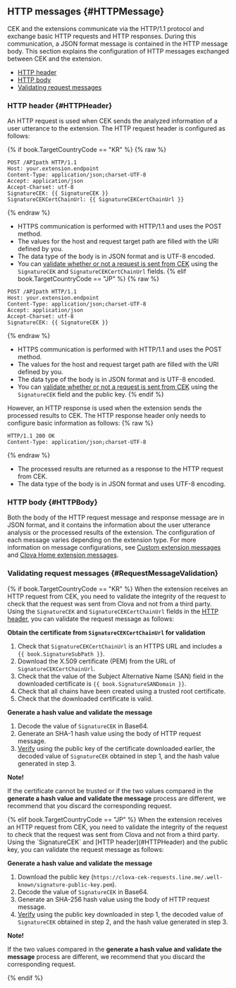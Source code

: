 ## HTTP messages {#HTTPMessage}
CEK and the extensions communicate via the HTTP/1.1 protocol and exchange basic HTTP requests and HTTP responses. During this communication, a JSON format message is contained in the HTTP message body. This section explains the configuration of HTTP messages exchanged between CEK and the extension.

* [HTTP header](#HTTPHeader)
* [HTTP body](#HTTPBody)
* [Validating request messages](#RequestMessageValidation)

### HTTP header {#HTTPHeader}
An HTTP request is used when CEK sends the analyzed information of a user utterance to the extension. The HTTP request header is configured as follows:

{% if book.TargetCountryCode == "KR" %}
{% raw %}

```
POST /APIpath HTTP/1.1
Host: your.extension.endpoint
Content-Type: application/json;charset-UTF-8
Accept: application/json
Accept-Charset: utf-8
SignatureCEK: {{ SignatureCEK }}
SignatureCEKCertChainUrl: {{ SignatureCEKCertChainUrl }}
```
{% endraw %}

* HTTPS communication is performed with HTTP/1.1 and uses the POST method.
* The values for the host and request target path are filled with the URI defined by you.
* The data type of the body is in JSON format and is UTF-8 encoded.
* You can [validate whether or not a request is sent from CEK](#RequestMessageValidation) using the `SignatureCEK` and `SignatureCEKCertChainUrl` fields.
{% elif book.TargetCountryCode == "JP" %}
{% raw %}

```
POST /APIpath HTTP/1.1
Host: your.extension.endpoint
Content-Type: application/json;charset-UTF-8
Accept: application/json
Accept-Charset: utf-8
SignatureCEK: {{ SignatureCEK }}
```
{% endraw %}

* HTTPS communication is performed with HTTP/1.1 and uses the POST method.
* The values for the host and request target path are filled with the URI defined by you.
* The data type of the body is in JSON format and is UTF-8 encoded.
* You can [validate whether or not a request is sent from CEK](#RequestMessageValidation) using the `SignatureCEK` field and the public key.
{% endif %}

However, an HTTP response is used when the extension sends the processed results to CEK. The HTTP response header only needs to configure basic information as follows:
{% raw %}
```
HTTP/1.1 200 OK
Content-Type: application/json;charset-UTF-8
```
{% endraw %}
* The processed results are returned as a response to the HTTP request from CEK.
* The data type of the body is in JSON format and uses UTF-8 encoding.

### HTTP body {#HTTPBody}
Both the body of the HTTP request message and response message are in JSON format, and it contains the information about the user utterance analysis or the processed results of the extension. The configuration of each message varies depending on the extension type. For more information on message configurations, see [Custom extension messages](#CustomExtMessage) and [Clova Home extension messages](#ClovaHomeExtMessage).

### Validating request messages {#RequestMessageValidation}
{% if book.TargetCountryCode == "KR" %}
When the extension receives an HTTP request from CEK, you need to validate the integrity of the request to check that the request was sent from Clova and not from a third party. Using the `SignatureCEK` and `SignatureCEKCertChainUrl` fields in the [HTTP header](#HTTPHeader), you can validate the request message as follows:

**Obtain the certificate from `SignatureCEKCertChainUrl` for validation**
1. Check that `SignatureCEKCertChainUrl` is an HTTPS URL and includes a `{{ book.SignatureSubPath }}`.
2. Download the X.509 certificate (PEM) from the URL of `SignatureCEKCertChainUrl`.
3. Check that the value of the Subject Alternative Name (SAN) field in the downloaded certificate is `{{ book.SignatureSANDomain }}`.
4. Check that all chains have been created using a trusted root certificate.
5. Check that the downloaded certificate is valid.

**Generate a hash value and validate the message**
1. Decode the value of `SignatureCEK` in Base64.
2. Generate an SHA-1 hash value using the body of HTTP request message.
3. <a href="https://en.wikipedia.org/wiki/Digital_Signature_Algorithm#Verifying" target="_blank">Verify</a> using the public key of the certificate downloaded earlier, the decoded value of `SignatureCEK` obtained in step 1, and the hash value generated in step 3.

<div class="note">
  <p><strong>Note!</strong></p>
  <p>If the certificate cannot be trusted or if the two values compared in the <strong>generate a hash value and validate the message</strong> process are different, we recommend that you discard the corresponding request.</p>
</div>
{% elif book.TargetCountryCode == "JP" %}
When the extension receives an HTTP request from CEK, you need to validate the integrity of the request to check that the request was sent from Clova and not from a third party. Using the `SignatureCEK` and [HTTP header](#HTTPHeader) and the public key, you can validate the request message as follows:

**Generate a hash value and validate the message**
1. Download the public key (`https://clova-cek-requests.line.me/.well-known/signature-public-key.pem`).
2. Decode the value of `SignatureCEK` in Base64.
3. Generate an SHA-256 hash value using the body of HTTP request message.
4. <a href="https://en.wikipedia.org/wiki/Digital_Signature_Algorithm#Verifying" target="_blank">Verify</a> using the public key downloaded in step 1, the decoded value of `SignatureCEK` obtained in step 2, and the hash value generated in step 3.

<div class="note">
  <p><strong>Note!</strong></p>
  <p>If the two values compared in the <strong>generate a hash value and validate the message</strong> process are different, we recommend that you discard the corresponding request.</p>
</div>
{% endif %}
